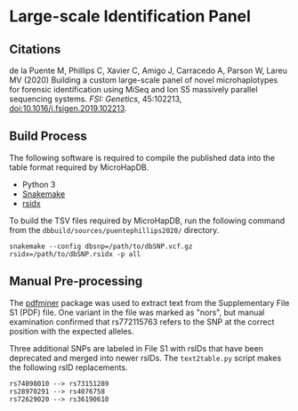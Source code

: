 # Large-scale Identification Panel

## Citations

de la Puente M, Phillips C, Xavier C, Amigo J, Carracedo A, Parson W, Lareu MV (2020) Building a custom large-scale panel of novel microhaplotypes for forensic identification using MiSeq and Ion S5 massively parallel sequencing systems. *FSI: Genetics*, 45:102213, [doi:10.1016/j.fsigen.2019.102213](https://doi.org/10.1016/j.fsigen.2019.102213).

## Build Process

The following software is required to compile the published data into the table format required by MicroHapDB.

- Python 3
- [Snakemake][]
- [rsidx][]

To build the TSV files required by MicroHapDB, run the following command from the `dbbuild/sources/puentephillips2020/` directory.

```
snakemake --config dbsnp=/path/to/dbSNP.vcf.gz rsidx=/path/to/dbSNP.rsidx -p all
```

## Manual Pre-processing

The [pdfminer](https://github.com/euske/pdfminer) package was used to extract text from the Supplementary File S1 (PDF) file.
One variant in the file was marked as "nors", but manual examination confirmed that rs772115763 refers to the SNP at the correct position with the expected alleles.

Three additional SNPs are labeled in File S1 with rsIDs that have been deprecated and merged into newer rsIDs.
The `text2table.py` script makes the following rsID replacements.

```
rs74898010 --> rs73151289
rs28970291 --> rs4076758
rs72629020 --> rs36190610
```

[Snakemake]: https://snakemake.readthedocs.io/en/stable/
[rsidx]: https://github.com/bioforensics/rsidx
